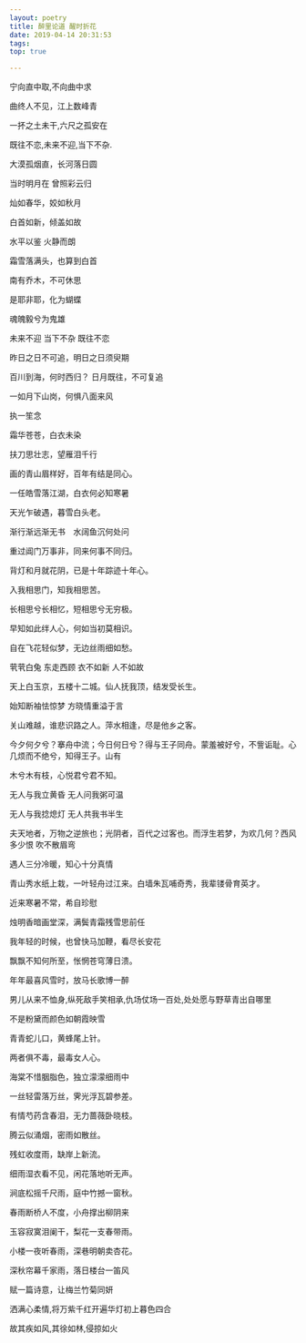 ```yaml
---
layout: poetry
title: 醉里论道 醒时折花
date: 2019-04-14 20:31:53
tags:
top: true

---
```


宁向直中取,不向曲中求

曲终人不见，江上数峰青

一抔之土未干,六尺之孤安在

既往不恋,未来不迎,当下不杂.

大漠孤烟直，长河落日圆

当时明月在 曾照彩云归

灿如春华，姣如秋月

白首如新，倾盖如故

水平以鉴 火静而朗

霜雪落满头，也算到白首

南有乔木，不可休思

是耶非耶，化为蝴蝶

魂魄毅兮为鬼雄

未来不迎 当下不杂 既往不恋

昨日之日不可追，明日之日须臾期

百川到海，何时西归？ 日月既往，不可复追

一如月下山岗，何惧八面来风

执一笙念

霜华苍苍，白衣未染

扶刀思壮志，望雁泪千行

画的青山眉样好，百年有结是同心。

一任皓雪落江湖，白衣何必知寒暑

天光乍破遇，暮雪白头老。

渐行渐远渐无书　水阔鱼沉何处问

重过阊门万事非，同来何事不同归。

背灯和月就花阴，已是十年踪迹十年心。

入我相思门，知我相思苦。

长相思兮长相忆，短相思兮无穷极。

早知如此绊人心，何如当初莫相识。

自在飞花轻似梦，无边丝雨细如愁。

茕茕白兔 东走西顾 衣不如新 人不如故

天上白玉京，五楼十二城。仙人抚我顶，结发受长生。

始知断袖怯惊梦 方晓情重溢于言

关山难越，谁悲识路之人。萍水相逢，尽是他乡之客。

今夕何夕兮？搴舟中流；今日何日兮？得与王子同舟。蒙羞被好兮，不訾诟耻。心几烦而不绝兮，知得王子。山有

木兮木有枝，心悦君兮君不知。

无人与我立黄昏 无人问我粥可温

无人与我捻熄灯 无人共我书半生

夫天地者，万物之逆旅也；光阴者，百代之过客也。而浮生若梦，为欢几何？西风多少恨 吹不散眉弯

遇人三分冷暖，知心十分真情

青山秀水纸上栽，一叶轻舟过江来。白墙朱瓦哺奇秀，我辈镂骨育英才。

近来寒暑不常，希自珍慰

烛明香暗画堂深，满鬓青霜残雪思前任

我年轻的时候，也曾快马加鞭，看尽长安花

飘飘不知何所至，怅惘苍穹薄日溃。

年年最喜风雪时，放马长歌博一醉

男儿从来不恤身,纵死敌手笑相承,仇场仗场一百处,处处愿与野草青出自哪里

不是粉黛而颜色如朝霞映雪

青青蛇儿口，黄蜂尾上针。

两者俱不毒，最毒女人心。

海棠不惜胭脂色，独立濛濛细雨中

一丝轻雷落万丝，霁光浮瓦碧参差。

有情芍药含春泪，无力蔷薇卧晓枝。

腾云似涌烟，密雨如散丝。

残虹收度雨，缺岸上新流。

细雨湿衣看不见，闲花落地听无声。

涧底松摇千尺雨，庭中竹撼一窗秋。

春雨断桥人不度，小舟撑出柳阴来

玉容寂寞泪阑干，梨花一支春带雨。

小楼一夜听春雨，深巷明朝卖杏花。

深秋帘幕千家雨，落日楼台一笛风

赋一篇诗意，让梅兰竹菊同妍

洒满心柔情,将万紫千红开遍华灯初上暮色四合

故其疾如风,其徐如林,侵掠如火